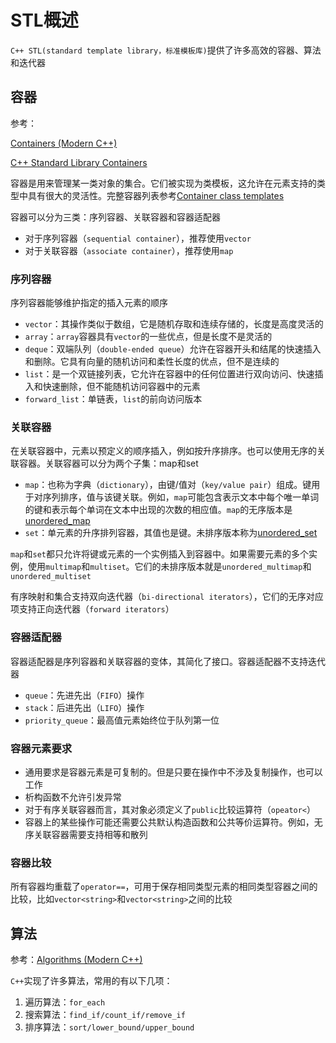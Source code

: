 
# STL概述

`C++ STL(standard template library，标准模板库)`提供了许多高效的容器、算法和迭代器

## 容器

参考：

[Containers (Modern C++)](https://docs.microsoft.com/en-us/cpp/cpp/containers-modern-cpp?view=vs-2019)

[C++ Standard Library Containers](https://docs.microsoft.com/en-us/cpp/standard-library/stl-containers?view=vs-2019)

容器是用来管理某一类对象的集合。它们被实现为类模板，这允许在元素支持的类型中具有很大的灵活性。完整容器列表参考[Container class templates](http://www.cplusplus.com/reference/stl/)

容器可以分为三类：序列容器、关联容器和容器适配器

* 对于序列容器（`sequential container`），推荐使用`vector`
* 对于关联容器（`associate container`），推荐使用`map`

### 序列容器

序列容器能够维护指定的插入元素的顺序

* `vector`：其操作类似于数组，它是随机存取和连续存储的，长度是高度灵活的
* `array`：`array`容器具有`vector`的一些优点，但是长度不是灵活的
* `deque`：双端队列（`double-ended queue`）允许在容器开头和结尾的快速插入和删除。它具有向量的随机访问和柔性长度的优点，但不是连续的
* `list`：是一个双链接列表，它允许在容器中的任何位置进行双向访问、快速插入和快速删除，但不能随机访问容器中的元素
* `forward_list`：单链表，`list`的前向访问版本

### 关联容器

在关联容器中，元素以预定义的顺序插入，例如按升序排序。也可以使用无序的关联容器。关联容器可以分为两个子集：map和set

* `map`：也称为字典（`dictionary`），由键/值对（`key/value pair`）组成。键用于对序列排序，值与该键关联。例如，`map`可能包含表示文本中每个唯一单词的键和表示每个单词在文本中出现的次数的相应值。`map`的无序版本是[unordered_map](https://docs.microsoft.com/en-us/cpp/standard-library/unordered-map-class?view=vs-2019)
* `set`：单元素的升序排列容器，其值也是键。未排序版本称为[unordered_set](https://docs.microsoft.com/en-us/cpp/standard-library/unordered-set-class?view=vs-2019)

`map`和`set`都只允许将键或元素的一个实例插入到容器中。如果需要元素的多个实例，使用`multimap`和`multiset`。它们的未排序版本就是`unordered_multimap`和`unordered_multiset`

有序映射和集合支持双向迭代器（`bi-directional iterators`），它们的无序对应项支持正向迭代器（`forward iterators`）

### 容器适配器

容器适配器是序列容器和关联容器的变体，其简化了接口。容器适配器不支持迭代器

* `queue`：先进先出（`FIFO`）操作
* `stack`：后进先出（`LIFO`）操作
* `priority_queue`：最高值元素始终位于队列第一位

### 容器元素要求

* 通用要求是容器元素是可复制的。但是只要在操作中不涉及复制操作，也可以工作
* 析构函数不允许引发异常
* 对于有序关联容器而言，其对象必须定义了`public`比较运算符（`opeator<`）
* 容器上的某些操作可能还需要公共默认构造函数和公共等价运算符。例如，无序关联容器需要支持相等和散列

### 容器比较

所有容器均重载了`operator==`，可用于保存相同类型元素的相同类型容器之间的比较，比如`vector<string>`和`vector<string>`之间的比较

## 算法

参考：[Algorithms (Modern C++)](https://docs.microsoft.com/en-us/cpp/cpp/algorithms-modern-cpp?view=vs-2019)

`C++`实现了许多算法，常用的有以下几项：

1. 遍历算法：`for_each`
2. 搜索算法：`find_if/count_if/remove_if`
3. 排序算法：`sort/lower_bound/upper_bound`